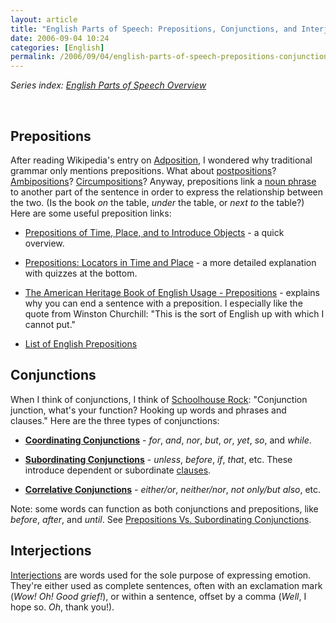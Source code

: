 ```yaml
---
layout: article
title: "English Parts of Speech: Prepositions, Conjunctions, and Interjections"
date: 2006-09-04 10:24
categories: [English]
permalink: /2006/09/04/english-parts-of-speech-prepositions-conjunctions-and-interjections/
---
```

<em>Series index: </em><a href="http://learningnerd.com/2006/08/28/english-parts-of-speech-overview/"><em>English Parts of Speech Overview</em></a>

<p class="MsoNormal">&nbsp;</p>
<h2>Prepositions</h2>
After reading Wikipedia's entry on <a target="_blank" href="http://en.wikipedia.org/wiki/Adposition">Adposition</a>, I wondered why traditional grammar only mentions prepositions. What about <a target="_blank" href="http://en.wikipedia.org/wiki/Adposition#Postpositions" title="Wikipedia - Adposition - Postpositions">postpositions</a>? <a target="_blank" href="http://en.wikipedia.org/wiki/Adposition#Ambipositions" title="Wikipedia - Adposition - Ambipositions">Ambipositions</a>? <a target="_blank" href="http://en.wikipedia.org/wiki/Adposition#Circumpositions" title="Wikipedia - Adposition - Circumpositions">Circumpositions</a>? Anyway, prepositions link a <a href="http://learningnerd.com/2006/09/06/english-grammar-types-of-phrases/" title="Types of Phrases">noun phrase</a> to another part of the sentence in order to express the relationship between the two. (Is the book <em>on </em>the table, <em>under</em> the table, or <em>next to</em> the table?) Here are some useful preposition links:
<ul>
	<li><a target="_blank" href="http://owl.english.purdue.edu/owl/resource/594/01/">Prepositions of Time, Place, and to Introduce Objects</a> - a quick overview.</li>
</ul>
<ul>
	<li><a target="_blank" href="http://grammar.ccc.commnet.edu/grammar/prepositions.htm">Prepositions: Locators in Time and Place</a> - a more detailed explanation with quizzes at the bottom.</li>
</ul>
<ul>
	<li><a target="_blank" href="http://www.bartleby.com/64/C001/050.html">The American Heritage Book of English Usage - Prepositions</a> - explains why you can end a sentence with a preposition. I especially like the quote from Winston Churchill: "This is the sort of English up with which I cannot put."</li>
</ul>
<ul>
	<li><a target="_blank" href="http://en.wikipedia.org/wiki/List_of_English_prepositions">List of English Prepositions</a></li>
</ul>
<h2>Conjunctions</h2>
When I think of conjunctions, I think of <a target="_blank" href="http://www.schoolhouserock.tv/Conjunction.html" title="Schoolhouse Rock Lyrics - Conjunction Junction">Schoolhouse Rock</a>: "Conjunction junction, what's your function? Hooking up words and phrases and clauses." Here are the three types of conjunctions:
<ul>
	<li><a target="_blank" href="http://grammar.uoregon.edu/conjunctions/coordinating.html"><strong>Coordinating Conjunctions</strong></a> - <em>for</em>, <em>and</em>, <em>nor</em>, <em>but</em>, <em>or</em>, <em>yet</em>, <em>so</em>, and <em>while</em>.</li>
</ul>
<ul>
	<li><a target="_blank" href="http://grammar.uoregon.edu/conjunctions/subordinating.html"><strong>Subordinating Conjunctions</strong></a> - <em>unless</em>, <em>before</em>, <em>if</em>, <em>that</em>, etc. These introduce dependent or subordinate <a href="http://learningnerd.com/2006/09/08/english-grammar-types-of-clauses/" title="Types of Clauses">clauses</a>.</li>
</ul>
<ul>
	<li><a target="_blank" href="http://grammar.uoregon.edu/conjunctions/correlative.html"><strong>Correlative Conjunctions</strong></a> - <em>either/or</em>, <em>neither/nor</em>, <em>not only/but also</em>, etc.</li>
</ul>
Note: some words can function as both conjunctions and prepositions, like <em>before</em>, <em>after</em>, and <em>until</em>. See <a target="_blank" href="http://grammar.uoregon.edu/conjunctions/prep_conj.html">Prepositions Vs. Subordinating Conjunctions</a>.
<h2>Interjections</h2>
<a target="_blank" href="http://en.wikipedia.org/wiki/Interjection" title="Wikipedia - Interjection">Interjections</a> are words used for the sole purpose of expressing emotion. They're either used as complete sentences, often with an exclamation mark (<em>Wow! Oh! Good grief!</em>), or within a sentence, offset by a comma (<em>Well</em>, I hope so. <em>Oh</em>, thank you!).
